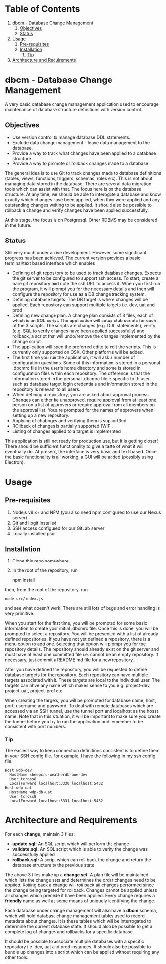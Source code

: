 
# Table of Contents

1.  [dbcm - Database Change Management](#orgf014227)
    1.  [Objectives](#orgad5d19b)
    2.  [Status](#orgd5ab40c)
2.  [Usage](#orgb19433c)
    1.  [Pre-requisites](#orgf61d0ea)
    2.  [Installation](#orgc0b9116)
        1.  [Tip](#orgdeb367f)
3.  [Architecture and Requirements](#org56e551e)


<a id="orgf014227"></a>

# dbcm - Database Change Management

A very basic database change management application used to encourage
maintenance of database structure definitions with version control. 


<a id="orgad5d19b"></a>

## Objectives

-   Use version control to manage database DDL statements.
-   Exclude data change management - leave data management to the database.
-   Provide a way to track what changes have been applied to a database structure
-   Provide a way to promote or rollback changes made to a database

The general idea is to use Git to track changes made to database definitions
(tables, views, functions, triggers, schemas, roles etc). This is not about
managing data stored in the database. There are several data migration tools
which can assist with that. The focus here is on the database structure. At any
time, we should be able to interogate a database and know exactly which changes
have been applied, when they were applied and any outstanding changes waiting to
be applied. It should also be possible to rollback a change and verify changes
have been applied successfully. 

At this stage, the focus is on Postgresql. Other RDBMS may be considered in the
future. 


<a id="orgd5ab40c"></a>

## Status

Still very much under active development. However, some significant progress has
been achieved. The current version provides a basic terminal/text based
interface which enables 

-   Defining of git repository to be used to track database changes. Expects the
    git server to be configured to support ssh access. To start, create a bare git
    repository and note the ssh URL to access it. When you first run the program,
    it will prompt you for the necessary details and then will configure the
    repository for use as a DB change tracking system.
-   Defining database targets. The DB target is where changes will be
    applied. Each repository can support multiple targets i.e. dev, uat and prod
-   Defining new change plan. A change plan consists of 3 files, each of which is
    an SQL script. The application will setup stub scripts for each of the 3
    scripts. The scripts are changes (e.g. DDL statements), verify (e.g. SQL to
    verify changes have been applied successfully) and rollback, a script that
    will undo/remove the changes implemented by the change script
-   The application will open the preferred edito to edit the scripts. This is
    currently only supported on OSX. Other platforms will be added.
-   The first time you run the application, it will ask a number of configuration
    questions. Some of this information is stored in a personal .dbcmrc file in
    the user's home directory and some is stored in configuration files within
    each repository. The difference is that the information stored in the personal
    .dbcmrc file is specific to th user, such as database target login credentials
    and information stored in the repository is relevant to all users.
-   When defining a repository, you are asked about approval process. Changes can
    either be unapproved, require approval from at least one person on a list of
    approvers or require approval from all members on the approval list. Youa re
    prompted for the names of approvers when setting up a new repository.
-   Applying of chabnges and verifying them is support3ed
-   ROllback of changes is partially supported (WIP).
-   Listing of changes applied to a target is implemented

This application is still not ready for production use, but it is getting
closer! There should be sufficient functionality to give a taste of what it will
eventually do. At present, the interface is very basic and text based. Once the
basic functionality is all working, a GUI will be added (possibly using
Electron). 


<a id="orgb19433c"></a>

# Usage


<a id="orgf61d0ea"></a>

## Pre-requisites

1.  Nodejs v8.x+ and NPM (you also need npm configured to use our Nexus server)
2.  Git and libgit installed
3.  SSH access configured for our GitLab server
4.  Locally installed psql


<a id="orgc0b9116"></a>

## Installation

1.  Clone this repo somewhere
2.  In the root of the repository, run

    npm install

then, from the root of the repository, run

    node src/index.js

and see what doesn't work! There are still lots of bugs and error handling is
very primitive. 

When you start for the first time, you will be prompted for some basic
information to create your initial .dbcmrc file. Once this is done, you will be
prompted to select a repository. You will be presented with a list of already
defined repositories. If you have not yet defined a repository, there is a menu
option to add one. Selecting that option will prompt you for the repository
details. The repository should already exist on the git server and must have at
least one committed file i.e. cannot be an empty repository. If necessary, just
commit a README.md file for a new repository. 

After you have defined the repository, you will be requested to define database
targets for the repository. Each repository can have multiple targets associated
with it. These targets are local to the individual user. The targets can ahve
any name which makes sense to you e.g. project-dev, project-uat, project-prof
etc. 

When creating the targets, you will be prompted for database name, host, port,
username and password. To deal with remote databases which are accessed via an
SSH tunnel, use the tunnel port and localhost as the hosst name. Note that in
this situation, it will be important to make sure you create the tunnel before
you try to run the application and remember to be consistent with port numbers. 


<a id="orgdeb367f"></a>

### Tip

The easiest way to keep connection definitions consistent is to define them in
your SSH config file. For example, I have the following in my ssh config file

    Host wdp-dev
      HostName sheepcrc-weatherdb-une-dev
      User tcross8
      LocalForward localhost:3330 localhost:5432
    Host wdp-uat
      HostName wdp-db-uat
      User tcross8
      LocalForward localhost:3331 localhost:5432


<a id="org56e551e"></a>

# Architecture and Requirements

For each **change**, maintain 3 files:

-   **update.sql:** An SQL script which will perform the change
-   **validate.sql:** An SQL script which is able to verify the change was
    successfully applied
-   **rollback.sql:** A script which can roll back the change and return the
    database structure to the previous state

The above 3 files make up a **change set**. A plan file will be maintained which
lists the change sets and determines the order changes need to be
applied. Rolling back a change will roll back all changes performed since the
change being targeted for rollback. Changes cannot be applied unless all changes
which precede it have been applied. Every change requires a **friendly** name as
well as some means of uniquely identifying the change. 

Each database under change management will also have a **dbcm** schema, which will
hold database change management tables used to record metadata about changes. It
is these tables which will be interrogated to determine the current database
state. It should also be possible to get a complete log of changes and rollbacks
for a specific database. 

It should be possible to associate multiple databases with a specific repository
i.e. dev, uat and prod instances. It should also be possible to bundle up
changes into a script which can be applied without requiring any other tools. 

